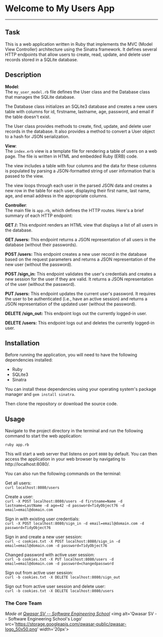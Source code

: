 # Welcome to My Users App
***

## Task
This is a web application written in Ruby that implements the MVC (Model View Controller) architecture using the Sinatra framework. It defines several HTTP endpoints that allow users to create, read, update, and delete user records stored in a SQLite database.

## Description

**Model**:  
The `my_user_model.rb` file defines the User class and the Database class that manages the SQLite database.

The Database class initializes an SQLite3 database and creates a new users table with columns for id, firstname, lastname, age, password, and email if the table doesn't exist.

The User class provides methods to create, find, update, and delete user records in the database. It also provides a method to convert a User object to a hash for JSON serialization.

**View**:  
The `index.erb` view is a template file for rendering a table of users on a web page. The file is written in HTML and embedded Ruby (ERB) code.

The view includes a table with four columns and the data for these columns is populated by parsing a JSON-formatted string of user information that is passed to the view.

The view loops through each user in the parsed JSON data and creates a new row in the table for each user, displaying their first name, last name, age, and email address in the appropriate columns.

**Controller**:  
The main file is `app.rb`, which defines the HTTP routes. Here's a brief summary of each HTTP endpoint:

**GET /:** This endpoint renders an HTML view that displays a list of all users in the database.

**GET /users:** This endpoint returns a JSON representation of all users in the database (without their passwords).

**POST /users:** This endpoint creates a new user record in the database based on the request parameters and returns a JSON representation of the new user (without the password).

**POST /sign_in:** This endpoint validates the user's credentials and creates a new session for the user if they are valid. It returns a JSON representation of the user (without the password).

**PUT /users:** This endpoint updates the current user's password. It requires the user to be authenticated (i.e., have an active session) and returns a JSON representation of the updated user (without the password).

**DELETE /sign_out:** This endpoint logs out the currently logged-in user.

**DELETE /users:** This endpoint logs out and deletes the currently logged-in user.

## Installation
Before running the application, you will need to have the following dependencies installed:

- Ruby
- SQLite3
- Sinatra

You can install these dependencies using your operating system's package manager and `gem install sinatra`.

Then clone the repository or download the source code.

## Usage
Navigate to the project directory in the terminal and run the following command to start the web application:

```
ruby app.rb
```

This will start a web server that listens on port `8080` by default.
You can then access the application in your web browser by navigating to http://localhost:8080/.

You can also run the following commands on the terminal:

Get all users:  
`curl localhost:8080/users`

Create a user:  
`curl -X POST localhost:8080/users -d firstname=Name -d lastname=LastName -d age=42 -d password=TidyObject76 -d email=email@domain.com`

Sign in with existing user credentials:  
`curl -X POST localhost:8080/sign_in -d email=email@domain.com -d password=TidyObject76`

Sign in and create a new user session:  
`curl -c cookies.txt -X POST localhost:8080/sign_in -d email=email@domain.com -d password=TidyObject76`

Changed password with active user session:  
`curl -b cookies.txt -X PUT localhost:8080/users -d email=email@domain.com -d password=changedpassword`

Sign out from active user session:  
`curl -b cookies.txt -X DELETE localhost:8080/sign_out`

Sign out from active user session and delete user:  
`curl -b cookies.txt -X DELETE localhost:8080/users`

### The Core Team

<span><i>Made at <a href='https://qwasar.io'>Qwasar SV -- Software Engineering School</a></i></span>
<span><img alt='Qwasar SV -- Software Engineering School's Logo' src='https://storage.googleapis.com/qwasar-public/qwasar-logo_50x50.png' width='20px'></span>
